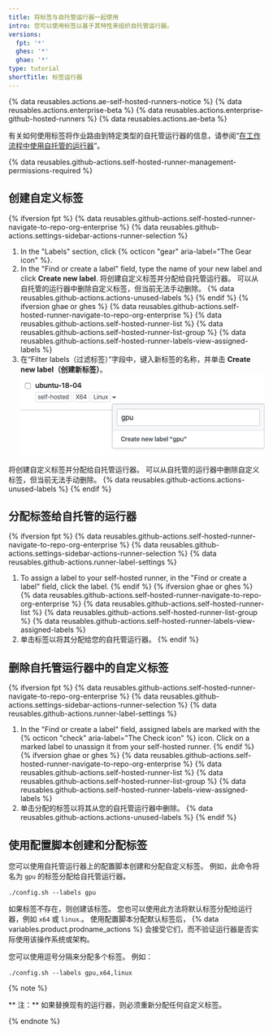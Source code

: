 ```yaml
---
title: 将标签与自托管运行器一起使用
intro: 您可以使用标签以基于其特性来组织自托管运行器。
versions:
  fpt: '*'
  ghes: '*'
  ghae: '*'
type: tutorial
shortTitle: 标签运行器
---
```


{% data reusables.actions.ae-self-hosted-runners-notice %}
{% data reusables.actions.enterprise-beta %}
{% data reusables.actions.enterprise-github-hosted-runners %}
{% data reusables.actions.ae-beta %}

有关如何使用标签将作业路由到特定类型的自托管运行器的信息，请参阅“[在工作流程中使用自托管的运行器](/actions/hosting-your-own-runners/using-self-hosted-runners-in-a-workflow)”。

{% data reusables.github-actions.self-hosted-runner-management-permissions-required %}

## 创建自定义标签
{% ifversion fpt %}
{% data reusables.github-actions.self-hosted-runner-navigate-to-repo-org-enterprise %}
 {% data reusables.github-actions.settings-sidebar-actions-runner-selection %}
 1. In the "Labels" section, click {% octicon "gear" aria-label="The Gear icon" %}.
 1. In the "Find or create a label" field, type the name of your new label and click **Create new label**. 将创建自定义标签并分配给自托管运行器。 可以从自托管的运行器中删除自定义标签，但当前无法手动删除。 {% data reusables.github-actions.actions-unused-labels %}
{% endif %}
{% ifversion ghae or ghes %}
{% data reusables.github-actions.self-hosted-runner-navigate-to-repo-org-enterprise %}
{% data reusables.github-actions.self-hosted-runner-list %}
{% data reusables.github-actions.self-hosted-runner-list-group %}
{% data reusables.github-actions.self-hosted-runner-labels-view-assigned-labels %}
1. 在“Filter labels（过滤标签）”字段中，键入新标签的名称，并单击 **Create new label（创建新标签）**。 ![添加运行器标签](/assets/images/help/settings/actions-add-runner-label.png)

将创建自定义标签并分配给自托管运行器。 可以从自托管的运行器中删除自定义标签，但当前无法手动删除。 {% data reusables.github-actions.actions-unused-labels %}
{% endif %}
## 分配标签给自托管的运行器
{% ifversion fpt %}
{% data reusables.github-actions.self-hosted-runner-navigate-to-repo-org-enterprise %}
{% data reusables.github-actions.settings-sidebar-actions-runner-selection %}
{% data reusables.github-actions.runner-label-settings %}
  1. To assign a label to your self-hosted runner, in the "Find or create a label" field, click the label.
{% endif %}
{% ifversion ghae or ghes %}
{% data reusables.github-actions.self-hosted-runner-navigate-to-repo-org-enterprise %}
{% data reusables.github-actions.self-hosted-runner-list %}
{% data reusables.github-actions.self-hosted-runner-list-group %}
{% data reusables.github-actions.self-hosted-runner-labels-view-assigned-labels %}
1. 单击标签以将其分配给您的自托管运行器。
{% endif %}
## 删除自托管运行器中的自定义标签
{% ifversion fpt %}
{% data reusables.github-actions.self-hosted-runner-navigate-to-repo-org-enterprise %}
{% data reusables.github-actions.settings-sidebar-actions-runner-selection %}
{% data reusables.github-actions.runner-label-settings %}
  1. In the "Find or create a label" field, assigned labels are marked with the
{% octicon "check" aria-label="The Check icon" %} icon. Click on a marked label to unassign it from your self-hosted runner.
{% endif %}
{% ifversion ghae or ghes %}
{% data reusables.github-actions.self-hosted-runner-navigate-to-repo-org-enterprise %}
{% data reusables.github-actions.self-hosted-runner-list %}
{% data reusables.github-actions.self-hosted-runner-list-group %}
{% data reusables.github-actions.self-hosted-runner-labels-view-assigned-labels %}
1. 单击分配的标签以将其从您的自托管运行器中删除。 {% data reusables.github-actions.actions-unused-labels %}
{% endif %}
## 使用配置脚本创建和分配标签

您可以使用自托管运行器上的配置脚本创建和分配自定义标签。 例如，此命令将名为 `gpu` 的标签分配给自托管运行器。

```shell
./config.sh --labels gpu
```

如果标签不存在，则创建该标签。 您也可以使用此方法将默认标签分配给运行器，例如 `x64` 或 `linux`.。 使用配置脚本分配默认标签后， {% data variables.product.prodname_actions %} 会接受它们，而不验证运行器是否实际使用该操作系统或架构。

您可以使用逗号分隔来分配多个标签。 例如：

```shell
./config.sh --labels gpu,x64,linux
```

{% note %}

** 注：** 如果替换现有的运行器，则必须重新分配任何自定义标签。

{% endnote %}
